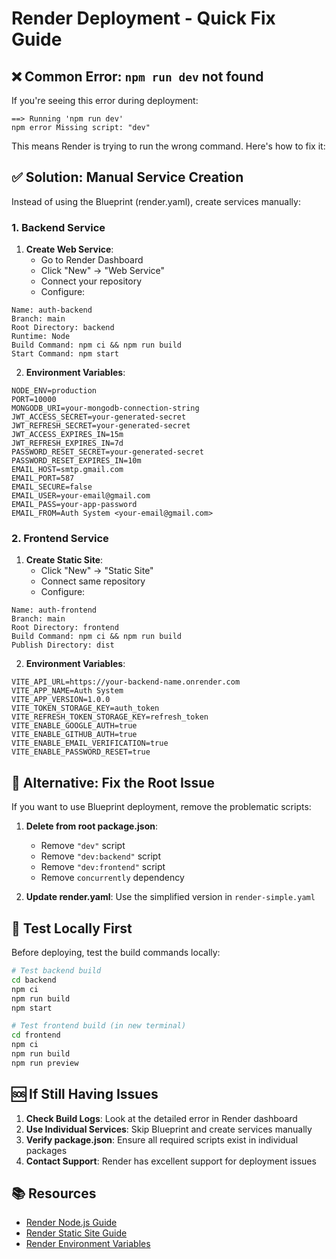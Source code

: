 # Render Deployment - Quick Fix Guide

## ❌ Common Error: `npm run dev` not found

If you're seeing this error during deployment:
```
==> Running 'npm run dev'
npm error Missing script: "dev"
```

This means Render is trying to run the wrong command. Here's how to fix it:

## ✅ Solution: Manual Service Creation

Instead of using the Blueprint (render.yaml), create services manually:

### 1. Backend Service

1. **Create Web Service**:
   - Go to Render Dashboard
   - Click "New" → "Web Service"
   - Connect your repository
   - Configure:

```
Name: auth-backend
Branch: main
Root Directory: backend
Runtime: Node
Build Command: npm ci && npm run build
Start Command: npm start
```

2. **Environment Variables**:
```
NODE_ENV=production
PORT=10000
MONGODB_URI=your-mongodb-connection-string
JWT_ACCESS_SECRET=your-generated-secret
JWT_REFRESH_SECRET=your-generated-secret
JWT_ACCESS_EXPIRES_IN=15m
JWT_REFRESH_EXPIRES_IN=7d
PASSWORD_RESET_SECRET=your-generated-secret
PASSWORD_RESET_EXPIRES_IN=10m
EMAIL_HOST=smtp.gmail.com
EMAIL_PORT=587
EMAIL_SECURE=false
EMAIL_USER=your-email@gmail.com
EMAIL_PASS=your-app-password
EMAIL_FROM=Auth System <your-email@gmail.com>
```

### 2. Frontend Service

1. **Create Static Site**:
   - Click "New" → "Static Site"
   - Connect same repository
   - Configure:

```
Name: auth-frontend
Branch: main
Root Directory: frontend
Build Command: npm ci && npm run build
Publish Directory: dist
```

2. **Environment Variables**:
```
VITE_API_URL=https://your-backend-name.onrender.com
VITE_APP_NAME=Auth System
VITE_APP_VERSION=1.0.0
VITE_TOKEN_STORAGE_KEY=auth_token
VITE_REFRESH_TOKEN_STORAGE_KEY=refresh_token
VITE_ENABLE_GOOGLE_AUTH=true
VITE_ENABLE_GITHUB_AUTH=true
VITE_ENABLE_EMAIL_VERIFICATION=true
VITE_ENABLE_PASSWORD_RESET=true
```

## 🔧 Alternative: Fix the Root Issue

If you want to use Blueprint deployment, remove the problematic scripts:

1. **Delete from root package.json**:
   - Remove `"dev"` script
   - Remove `"dev:backend"` script  
   - Remove `"dev:frontend"` script
   - Remove `concurrently` dependency

2. **Update render.yaml**: Use the simplified version in `render-simple.yaml`

## 🧪 Test Locally First

Before deploying, test the build commands locally:

```bash
# Test backend build
cd backend
npm ci
npm run build
npm start

# Test frontend build (in new terminal)
cd frontend
npm ci
npm run build
npm run preview
```

## 🆘 If Still Having Issues

1. **Check Build Logs**: Look at the detailed error in Render dashboard
2. **Use Individual Services**: Skip Blueprint and create services manually
3. **Verify package.json**: Ensure all required scripts exist in individual packages
4. **Contact Support**: Render has excellent support for deployment issues

## 📚 Resources

- [Render Node.js Guide](https://render.com/docs/deploy-node-express-app)
- [Render Static Site Guide](https://render.com/docs/deploy-create-react-app)
- [Render Environment Variables](https://render.com/docs/environment-variables)
